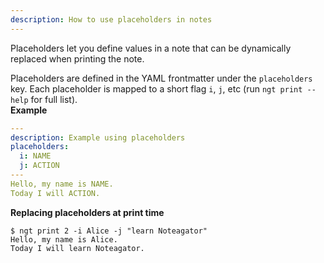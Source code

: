 ```yaml
---
description: How to use placeholders in notes
---
```

Placeholders let you define values in a note that can be dynamically replaced when printing the note.  

Placeholders are defined in the YAML frontmatter under the `placeholders` key.  Each placeholder is mapped to a short flag `i`, `j`, etc (run `ngt print --help` for full list).  
**Example**  
```yaml
---
description: Example using placeholders
placeholders:
  i: NAME
  j: ACTION
---
Hello, my name is NAME.
Today I will ACTION.

```
**Replacing placeholders at print time**  
```console
$ ngt print 2 -i Alice -j "learn Noteagator"
Hello, my name is Alice.
Today I will learn Noteagator.

```